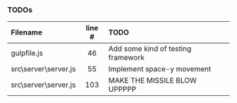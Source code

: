 ### TODOs
| Filename | line # | TODO
|:------|:------:|:------
| gulpfile.js | 46 | Add some kind of testing framework
| src\server\server.js | 55 | Implement space-y movement
| src\server\server.js | 103 | MAKE THE MISSILE BLOW UPPPPP